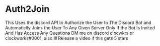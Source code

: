 # Auth2Join
This Uses the discord API to Authorize the User to The Discord Bot and Automaticlly Joins the User To Any Given Server Only If the Bot Is Invited And Has Access Any Questions DM me on discord clocwkrs or clockworks#0001, also Ill Release a video if this gets 5 stars
